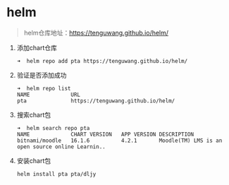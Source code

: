 # helm

> helm仓库地址：https://tenguwang.github.io/helm/

1. 添加chart仓库

   ```shell
   ➜  helm repo add pta https://tenguwang.github.io/helm/
   ```

   

2. 验证是否添加成功

   ```shell
   ➜  helm repo list
   NAME         	URL
   pta          	https://tenguwang.github.io/helm/
   ```

3. 搜索chart包

   ```shell
   ➜  helm search repo pta
   NAME          	CHART VERSION	APP VERSION	DESCRIPTION
   bitnami/moodle	16.1.6       	4.2.1      	Moodle(TM) LMS is an open source online Learnin..
   ```

4. 安装chart包

   ```shell
   helm install pta pta/dljy
   ```

   

